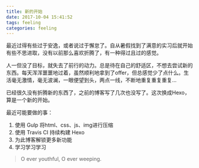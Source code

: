 ```yaml
---
title: 新的开始
date: 2017-10-04 15:41:52
tags: feeling
categories: feeling
---
```

最近过得有些过于安逸，或者说过于懈怠了。自从暑假找到了满意的实习后就开始有些不思进取，没有以前那么喜欢折腾了，有一种得过且过的感觉。

人一但没了目标，就失去了前行的动力。总是待在自己的舒适区，不想去尝试新的东西。每天浑浑噩噩地过着，虽然顺利地拿到了offer，但总感觉少了点什么。生活毫无激情，毫无波澜，一眼便望到头，两点一线，不断地重复重复重复...

已经很久没有折腾新的东西了，之前的博客写了几次也没写了。这次换成Hexo，算是一个新的开始。

最近可能要做的事：
1. 使用 Gulp 将html、css、js、img进行压缩
2. 使用 Travis CI 持续构建 Hexo
3. 为此博客解锁更多新功能
4. 学习学习学习

> O ever youthful, O ever weeping.
